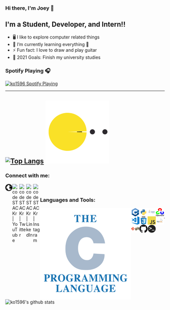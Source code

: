### Hi there, I'm Joey 👋

## I'm a Student, Developer, and Intern!!
- 🖥 I like to explore computer related things 
- 🌱 I’m currently learning everything 🤣
- ⚡ Fun fact: I love to draw and play guitar
- 🥅 2021 Goals: Finish my university studies 

### Spotify Playing 🎧
[<img src="https://spotify-now-playing.vercel.app/api/spotify-playing" alt="ko1596 Spotify Playing" width="350" />](https://open.spotify.com/user/ko1596)

---


[![Top Langs](https://github-readme-stats.vercel.app/api/top-langs/?username=ko1596)](https://github.com/anuraghazra/github-readme-stats)
<img src="https://raw.githubusercontent.com/Aniket965/Aniket965/master/pacman.svg?sanitize=true" width="200" height="200">
---


<!---
ko1596/ko1596 is a ✨ special ✨ repository because its `README.md` (this file) appears on your GitHub profile.
You can click the Preview link to take a look at your changes.
--->

### Connect with me:

[<img align="left" alt="codeSTACKr.com" width="22px" src="https://raw.githubusercontent.com/iconic/open-iconic/master/svg/globe.svg" />][website]
[<img align="left" alt="codeSTACKr | YouTube" width="22px" src="https://cdn.jsdelivr.net/npm/simple-icons@v3/icons/youtube.svg" />][youtube]
[<img align="left" alt="codeSTACKr | Twitter" width="22px" src="https://cdn.jsdelivr.net/npm/simple-icons@v3/icons/twitter.svg" />][twitter]
[<img align="left" alt="codeSTACKr | LinkedIn" width="22px" src="https://cdn.jsdelivr.net/npm/simple-icons@v3/icons/linkedin.svg" />][linkedin]
[<img align="left" alt="codeSTACKr | Instagram" width="22px" src="https://cdn.jsdelivr.net/npm/simple-icons@v3/icons/instagram.svg" />][instagram]

<br />

### Languages and Tools:

<img align="left" src="https://raw.githubusercontent.com/github/explore/78df643247d429f6cc873026c0622819ad797942/topics/c/c.png">
<img align="left" width="26px" src="https://raw.githubusercontent.com/github/explore/78df643247d429f6cc873026c0622819ad797942/topics/cpp/cpp.png">
<img align="left" width="26px" src="https://raw.githubusercontent.com/github/explore/80688e429a7d4ef2fca1e82350fe8e3517d3494d/topics/python/python.png">
<img align="left" width="26px" src="https://raw.githubusercontent.com/github/explore/80688e429a7d4ef2fca1e82350fe8e3517d3494d/topics/java/java.png">
<img align="left" width="26px" src="https://raw.githubusercontent.com/github/explore/80688e429a7d4ef2fca1e82350fe8e3517d3494d/topics/opencv/opencv.png">
<img align="left" alt="Visual Studio Code" width="26px" src="https://raw.githubusercontent.com/github/explore/80688e429a7d4ef2fca1e82350fe8e3517d3494d/topics/visual-studio-code/visual-studio-code.png" />
<img align="left" alt="CSS3" width="26px" src="https://raw.githubusercontent.com/github/explore/80688e429a7d4ef2fca1e82350fe8e3517d3494d/topics/css/css.png" />
<img align="left" alt="JavaScript" width="26px" src="https://raw.githubusercontent.com/github/explore/80688e429a7d4ef2fca1e82350fe8e3517d3494d/topics/javascript/javascript.png" />
<img align="left" alt="MySQL" width="26px" src="https://raw.githubusercontent.com/github/explore/80688e429a7d4ef2fca1e82350fe8e3517d3494d/topics/mysql/mysql.png" />
<img align="left" alt="Git" width="26px" src="https://raw.githubusercontent.com/github/explore/80688e429a7d4ef2fca1e82350fe8e3517d3494d/topics/git/git.png" />
<img align="left" alt="GitHub" width="26px" src="https://raw.githubusercontent.com/github/explore/78df643247d429f6cc873026c0622819ad797942/topics/github/github.png" />
<img align="left" alt="Terminal" width="26px" src="https://raw.githubusercontent.com/github/explore/80688e429a7d4ef2fca1e82350fe8e3517d3494d/topics/terminal/terminal.png" />

<br />

---

[website]: https://github.com/ko1596
[twitter]: https://twitter.com/O_tajaku
[youtube]: https://www.youtube.com/channel/UCWb8PtsE7TE40mvMtF_HKfA
[instagram]: https://www.instagram.com/chenghengke/
[linkedin]: https://www.linkedin.com/in/cheng-heng-%E6%9F%AF%E6%89%BF%E4%BA%A8-ke-b70896165/


![ko1596's github stats](https://github-readme-stats.vercel.app/api?username=ko1596&bg_color=30,e96443,904e95&title_color=fff&text_color=fff)